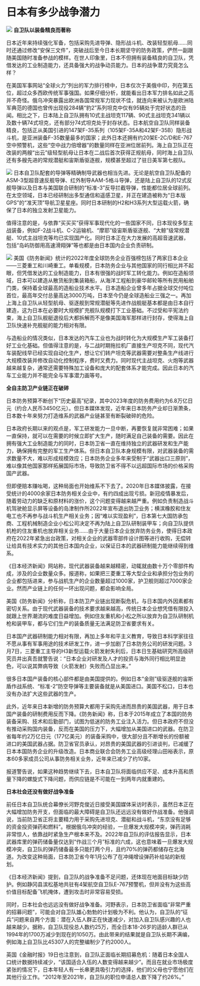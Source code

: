 # 日本有多少战争潜力

![](https://inews.gtimg.com/news_bt/OO8IsvjuuKcEqCl3vfXTo-bQhr-e91IBp2zTw4SzAf6qEAA/1000)
**自卫队以装备精良而著称**

日本近年来持续强化军备，包括采购先进导弹、隐形战斗机、改装轻型航母……同时还通过修改“安保三文件”，突破战后至今日本长期坚守的防务政策，俨然一副跟随美国随时准备参战的模样。在世人印象里，日本不但拥有装备精良的自卫队，凭借发达的工业制造能力，还具备强大的战争动员能力。日本的战争潜力究竟怎么样？

在美国军事网站“全球火力”列出的军力排行榜中，日本仅次于美俄中印，列在第五位，超过众多西欧传统军事强国。如果仔细分析，就能看出日本军力排名如此之高并不奇怪。俄乌冲突暴露出欧洲各国常规军力现状不佳，就连向来被认为是欧洲陆军典范的德国也曾传出现役284辆“豹2”系列坦克中仅有95辆处于完好状态的丑闻。相比之下，日本陆上自卫队拥有10式主战坦克117辆、90式主战坦克341辆以及数十辆74式坦克，还有部分74式坦克处于封存状态。日本航空自卫队同样装备精良，包括正从美国引进的147架F-35系列（105架F-35A和42架F-35B）隐形战斗机，是亚洲装备F-35数量最多的国家；此外日本还拥有约20架E-2C/D和E-767空中预警机，这些“空中战力倍增器”的数量同样在亚洲位居前列。海上自卫队正在改装的两艘“出云”级轻型航母让日本在二战后首次获得正规航母，同时海上自卫队还有多艘先进的常规潜艇和宙斯盾驱逐舰，规模甚至超过了驻日美军第七舰队。

![](https://inews.gtimg.com/news_bt/OxC2upVWw8JKf1J_jMxg55a7n2MJciN8pfq8H1QNY4WnkAA/1000)
日本自卫队配套的导弹等精确制导武器也相当先进。无论是航空自卫队配备的ASM-3型超音速反舰导弹、红外制导AAM-5格斗导弹，还是陆上自卫队的12式反舰导弹以及日本与美国联合研制的“标准-3”反导拦截导弹，性能都位居全球前列。在太空领域，日本已经研制出多型通信和遥感卫星，并正在建造被称为“日本版GPS”的“准天顶”导航卫星星座。同时日本研制的H2和H3系列大型运载火箭，确保了日本的独立发射卫星能力。

值得注意的是，与依靠“买买买”获得军事现代化的一些国家不同，日本现役多型主战装备，例如F-2战斗机、C-2运输机、“摩耶”级宙斯盾驱逐舰、“大鲸”级常规潜艇、10式主战坦克等均已实现国产化。同时日本正在大力发展的高超音速武器，包括“岛屿防御用高速滑翔弹”等也都是由日本国内企业负责研制。

![](https://inews.gtimg.com/news_bt/Oaa6vUyg04ejQ1O0jZoqUfuI26y-IW5iLaiFWbzBi06R8AA/1000)
美国《防务新闻》统计的2022年度全球防务企业百强榜包括了两家日本企业——三菱重工和川崎重工。单看规模，日本防务企业与其他国家的同行相比并不起眼，但凭借发达的工业制造能力，日本有很强的战时军工转化能力。例如在造船领域，日本可以建造从散货船到集装箱船，从海洋工程船到豪华邮轮等所有民用船舶门类，保持着全球最高的造船业技术水平。日本造船企业曾多年占据全球交付吨位首位，最高年交付总量高达3000万吨，日本至今仍是全球造船业三强之一。再加上海上自卫队从轻型航母、驱逐舰到常规潜艇等先进作战舰艇基本都是由日本自行建造，这为日本在必要时大规模扩充舰队规模打下工业基础。不过受和平宪法约束，海上自卫队舰艇退役后大都拆解而不是像美国海军那样进行封存，使得海上自卫队快速补充舰艇的能力相对有限。

与造船业的情况类似，日本发达的汽车工业也为战时转化为大规模生产军工装备打好工业化基础。但值得注意的是，与二战时期拖拉机厂直接生产坦克不同，现代汽车装配线早已经实现自动化生产，想让它们转产坦克等武器需要对整条生产线进行大规模改装并修改自动化控制程序，费时又费力。同时现代主战坦克、火炮等武器越来越复杂，通常还需要特殊加工设备和庞大的配套体系才能完成。因此日本的汽车工业能力并不能完全与军事潜力画等号。

**全自主防卫产业链正在破碎**

日本防务预算不断创下“历史最高”纪录，其中2023年度的防务费用约为6.8万亿日元（约合人民币3450亿元）。但日本媒体发现，近年来日本防务产业却日渐萧条，日本数十年来努力打造维系的武器产业链甚至有断裂破碎的危险。

日本政府长期以来的观点是，军工研发能力一旦中断，再要恢复就非常困难；如果一直保持，就可以在需要的时候立即扩大生产，随时满足自己装备的需要。因此在拥有强大工业制造能力的同时，日本防卫省一直在维持独立的武器研发和生产能力，确保拥有完整的军工生产体系。但日本自卫队本身规模有限，对武器装备的需求数量不大，难以形成规模效应；日本防务企业多年来受制于“武器出口三原则”，难以像其他国家那样拓展国际市场，导致防卫省不得不以远超国际市场的价格采购国产武器。

但即便赔本赚吆喝，这种局面也开始维系不下去了。2020年日本媒体披露，在接受统计的4000余家日本防务相关企业中，有约四成出现亏损。新冠疫情暴发后，随着劳动力的缺乏和原材料的涨价，这个问题变得越来越严重。例如负责制造战斗机驾驶舱显示屏等设备的岛津制作所2022年宣布退出防卫业务；横滨橡胶和住友电工也不再参与战斗机生产相关业务；因“难以实现盈利”，日本第七大国防承包商、工程机械制造企业小松公司决定不再为陆上自卫队研制装甲车；向自卫队提供机枪的住友重机也放弃相关业务……由于大量日本企业放弃防务业务，使得日本政府在2022年紧急出台政策，对相关企业的武器零部件设计图等进行收购，无偿转让给具有技术实力的其他日本国内企业，以保证日本的武器研制能力能继续得到维系。

《日本经济新闻》网站称，现代武器装备越来越精密，动辄就由数十万个零部件构成，涉及的企业数量众多。报道称，如果把三菱重工等大型企业和承担分包业务的企业都包括进来，参与战机生产的企业数量超过1000家，护卫舰则超过7000家企业。然而产业链上的任何一环出现问题，都会影响全局。

美国《防务新闻》分析称，日本防卫产业链出现断裂危机，与日本国内外因素都有密切关系。由于现代武器装备的技术要求越来越高，传统日本企业想凭借有限投入就跟上世界潮流的难度日益增加。例如住友重机和小松之所以放弃为自卫队研制机枪和装甲车，都与它们生产的装备质量无法满足防卫省要求有关。

日本国产武器研制能力相对有限，再加上多年和平主义教育，导致日本科学家往往不愿从事有军事用途的技术研发工作，进一步加剧了日本防务公司的研发问题。3月7日，三菱重工主导的H3新型运载火箭发射失利后，日本日生基础研究所高级研究员井出真吾就警告说：“日本企业对研发及人才的投资与海外同行相比明显逊色，可以说其弊病导致（火箭发射）失败而凸显出来。”

很多日本国产装备的核心部件都是由美国提供的。例如日本“金刚”级驱逐舰的宙斯盾作战系统、“标准-2”防空导弹等主要装备就是从美国进口。美国不松口，日本也没有办法扩大这些武器的生产。

此外，近年来日本新增的防务预算大都用于采购先进而昂贵的美国武器，用于日本国产装备的研制费用反而下降。《防务新闻》称，日本于2015年成立了本国的防务装备采购、技术和后勤部门，试图为低迷的防务工业注入活力。但日本政府不但没有推动采购国内装备，反而在美国的压力下，大幅增加从美国进口的武器。在防卫省每年约2万亿日元（177亿美元）的装备采购中，很大部分且不断增长的份额被进口的美国武器占据。防卫省官员承认，对昂贵的美国武器的引进谈判，已减缓了日本本国防务企业的升级改造。日本商业联合会防务工业高级经理山田裕表示，原本60多家成员公司从事防务相关业务，近年来已减少了约10家。

报道警告说，如果这种趋势继续下去，日本自卫队将面临供应不足、成本升高和质量下降的螺旋式下降问题，而供应链是不可能在一到两年内就重建的。

**日本社会还没有做好战争准备**

前任日本自卫队统合幕僚长河野克俊近日接受美国媒体采访时表示，虽然日本正在大幅增加防务开支，但面临的最大障碍是自卫队还远远没有做好作战准备。他强调说，当前防卫省正将主要精力用于采购先进坦克、潜艇和战斗机，“东京没有足够的资金投资弹药和燃料”。根据俄乌冲突的经验，一旦爆发大规模冲突，弹药消耗非常惊人，依靠战时紧急生产根本来不及。2022年自卫队的评估报告显示，日本武器库里的弹药储备量仅达到“作战三个月”标准的六成，这也意味着一旦爆发大规模冲突，自卫队的弹药储备最多只能打两个月，且约70%的弹药都储存在北海道。为改变这种局面，日本防卫省今年1月公布了在冲绳增设弹药补给站的新规划。

《日本经济新闻》提到，自卫队的战争准备不足问题，还体现在地面目标缺少防护。例如静冈县滨松基地共驻有4架航空自卫队E-767预警机，但并没有为这些高价值目标配备飞机掩体，遭到攻击时非常容易受损。

同时，日本社会也远远没有做好战争准备。河野表示，日本防卫省面临“非常严重的招募问题”，可能会对自卫队雄心勃勃的计划极为不利。他认为，自卫队的“征兵”问题来自两个方面：潜在入伍人群正在快速减少，对加入自卫队感兴趣的人也越来越少。据称，自卫队现役总人数约25万，而全日本18-26岁的适龄人群已从1994年的1700万减少到现在的1050万。由此带来的结果就是自卫队长期不满编，例如海上自卫队比45307人的完整编制少了约2000人。

英国《金融时报》19日也注意到，自卫队正面临长期招募危机：随着日本全国人口统计数据持续减少，“该国适合入伍的人数变得越来越少”。而且在就业市场极度紧张的情况下，日本年轻人有一长串更具吸引力的选择，他们的父母也宁愿他们在其他行业工作。“2012年至2021年，自卫队的职位申请总人数下降了约26%。”

